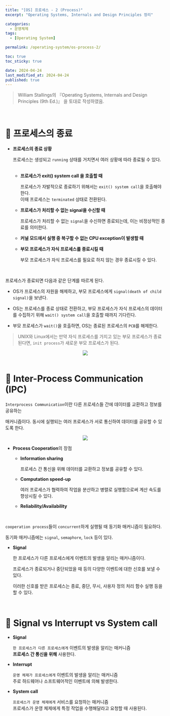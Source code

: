 ```yaml
---
title: "[OS] 프로세스 - 2 (Process)"
excerpt: "Operating Systems, Internals and Design Principles 정리"

categories:
  - 운영체제
tags:
  - [Operating System]

permalink: /operating-system/os-process-2/

toc: true
toc_sticky: true

date: 2024-04-24
last_modified_at: 2024-04-24
published: true
---
```


> William Stallings의 『Operating Systems, Internals and Design Principles (9th Ed.)』 을 토대로 작성하였음. <br>

<br>

# 👑 프로세스의 종료

- **프로세스의 종료 상황**

  프로세스는 생성되고 `running` 상태를 거치면서 여러 상황에 따라 종료될 수 있다. <br><br>

  + **프로세스가 exit() system call 을 호출할 때** <br>

    프로세스가 자발적으로 종료하기 위해서는 `exit() system call`을 호출해야 한다. <br>
    이때 프로세스는 `terminated` 상태로 전환된다.

  + **프로세스가 처리할 수 없는 signal을 수신할 때** <br>

    프로세스가 처리할 수 없는 `signal`을 수신하면 종료되는데, 이는 비정상적인 종료를 의미한다.

  + **커널 모드에서 실행 중 복구할 수 없는 CPU exception이 발생할 때** <br>

  + **부모 프로세스가 자식 프로세스를 종료시킬 때** <br>

    부모 프로세스가 자식 프로세스를 필요로 하지 않는 경우 종료시킬 수 있다.

<br>

프로세스가 종료되면 다음과 같은 단계를 따르게 된다. <br>

- OS가 프로세스의 자원을 해제하고, 부모 프로세스에게 `signal(death of child signal)`을 보낸다.

- OS는 프로세스를 종료 상태로 전환하고, 부모 프로세스가 자식 프로세스의 데이터를 수집하기 위해 `wait() system call`을 호출할 때까지 기다린다.

- 부모 프로세스가 `wait()`을 호출하면, OS는 종료된 프로세스의 `PCB`를 해제한다.

> UNIX와 Linux에서는 만약 자식 프로세스를 가지고 있는 부모 프로세스가 종료된다면, `init process`가 새로운 부모 프로세스가 된다.

<center><img src="https://github.com/jinwoojwa/jinwoo.github.io/assets/112393728/ae1a7269-1505-4d61-b327-ed5055faf492"></center>

<br>

# 👑 Inter-Process Communication (IPC)

`Interprocess Communication`이란 다른 프로세스들 간에 데이터를 교환하고 정보를 공유하는 <br>

매커니즘이다. 동시에 실행되는 여러 프로세스가 서로 통신하여 데이터를 공유할 수 있도록 한다. <br>

<center><img src="https://github.com/jinwoojwa/jinwoo.github.io/assets/112393728/ea02d427-82bd-437d-89a9-4cf2566f7d04"></center>


- **Process Cooperation**의 장점 <br>

  + **Information sharing** <br>

    프로세스 간 통신을 위해 데이터를 교환하고 정보를 공유할 수 있다.

  + **Computation speed-up** <br>

    여러 프로세스가 협력하여 작업을 분산하고 병렬로 실행함으로써 계산 속도를 향상시킬 수 있다.

  + **Reliability/Availability**

<br>

`cooperation process`들이 `concurrent`하게 실행될 때 동기화 매커니즘이 필요하다. <br>

동기화 매커니즘에는 `signal`, `semaphore`, `lock` 등이 있다. <br>

- **Signal** <br>

  한 프로세스가 다른 프로세스에게 이벤트의 발생을 알리는 매커니즘이다. <br>

  프로세스가 종료되거나 중단되었을 때 등의 다양한 이벤트에 대한 신호를 보낼 수 있다. <br>

  이러한 신호를 받은 프로세스는 종료, 중단, 무시, 사용자 정의 처리 함수 실행 등을 할 수 있다.

<br>

# 👑 Signal vs Interrupt vs System call

- **Signal** <br>

  `한 프로세스가 다른 프로세스에게` 이벤트의 발생을 알리는 매커니즘 <br>
  **프로세스 간 통신을 위해** 사용한다.

- **Interrupt** <br>

  `운영 체제가 프로세스에게` 이벤트의 발생을 알리는 매커니즘 <br>
  주로 하드웨어나 소프트웨어적인 이벤트에 의해 발생한다.

- **System call** <br>

  `프로세스가 운영 체제에게` 서비스를 요청하는 매커니즘 <br>
  프로세스가 운영 체제에게 특정 작업을 수행해달라고 요청할 때 사용된다.

